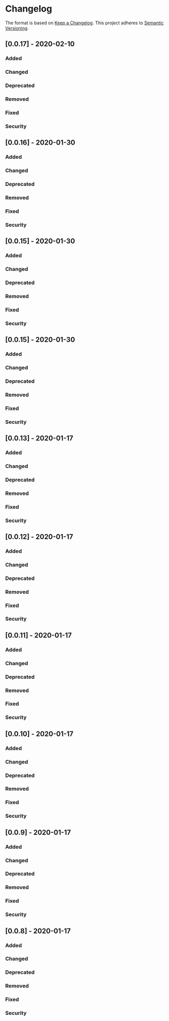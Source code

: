 # Changelog
The format is based on [Keep a Changelog](https://keepachangelog.com/en/1.0.0/).
This project adheres to [Semantic Versioning](https://semver.org/spec/v2.0.0.html).

## [0.0.17] - 2020-02-10

### Added

### Changed

### Deprecated

### Removed

### Fixed

### Security

## [0.0.16] - 2020-01-30

### Added

### Changed

### Deprecated

### Removed

### Fixed

### Security

## [0.0.15] - 2020-01-30

### Added

### Changed

### Deprecated

### Removed

### Fixed

### Security

## [0.0.15] - 2020-01-30

### Added

### Changed

### Deprecated

### Removed

### Fixed

### Security

## [0.0.13] - 2020-01-17

### Added

### Changed

### Deprecated

### Removed

### Fixed

### Security

## [0.0.12] - 2020-01-17

### Added

### Changed

### Deprecated

### Removed

### Fixed

### Security

## [0.0.11] - 2020-01-17

### Added

### Changed

### Deprecated

### Removed

### Fixed

### Security

## [0.0.10] - 2020-01-17

### Added

### Changed

### Deprecated

### Removed

### Fixed

### Security

## [0.0.9] - 2020-01-17

### Added

### Changed

### Deprecated

### Removed

### Fixed

### Security

## [0.0.8] - 2020-01-17

### Added

### Changed

### Deprecated

### Removed

### Fixed

### Security
